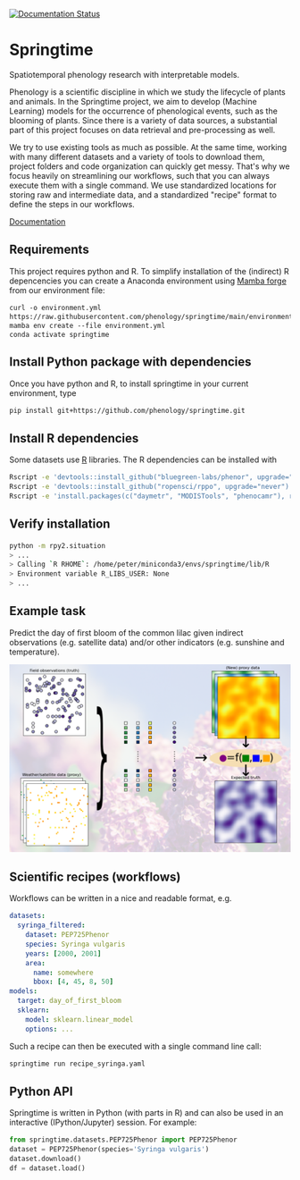 <!--
SPDX-FileCopyrightText: 2023 Springtime authors

SPDX-License-Identifier: Apache-2.0
-->

[![Documentation Status](https://readthedocs.org/projects/springtime/badge/?version=latest)](https://springtime.readthedocs.io/en/latest/?badge=latest)

<!--intro-start-->
# Springtime

Spatiotemporal phenology research with interpretable models.

Phenology is a scientific discipline in which we study the lifecycle of plants
and animals. In the Springtime project, we aim to develop (Machine Learning)
models for the occurrence of phenological events, such as the blooming of plants.
Since there is a variety of data sources, a substantial part of this project
focuses on data retrieval and pre-processing as well.

We try to use existing tools as much as possible. At the same time, working with
many different datasets and a variety of tools to download them, project folders
and code organization can quickly get messy. That's why we focus heavily on
streamlining our workflows, such that you can always execute them with a single
command. We use standardized locations for storing raw and intermediate data,
and a standardized "recipe" format to define the steps in our workflows.
<!--intro-end-->

[Documentation](https://springtime.readthedocs.io/)

<!--installation-start-->
## Requirements

This project requires python and R. To simplify installation of the (indirect) R
depencencies you can create a Anaconda environment using [Mamba
forge](https://github.com/conda-forge/miniforge#mambaforge) from our environment file:

```shell
curl -o environment.yml https://raw.githubusercontent.com/phenology/springtime/main/environment.yml
mamba env create --file environment.yml
conda activate springtime
```

## Install Python package with dependencies

Once you have python and R, to install springtime in your current environment,
type

```bash
pip install git+https://github.com/phenology/springtime.git
```

## Install R dependencies

Some datasets use [R](https://www.r-project.org/) libraries. The R dependencies
can be installed with

```bash
Rscript -e 'devtools::install_github("bluegreen-labs/phenor", upgrade="never")'
Rscript -e 'devtools::install_github("ropensci/rppo", upgrade="never")'
Rscript -e 'install.packages(c("daymetr", "MODISTools", "phenocamr"), repos = "http://cran.us.r-project.org")'
```


## Verify installation

```bash
python -m rpy2.situation
> ...
> Calling `R RHOME`: /home/peter/miniconda3/envs/springtime/lib/R
> Environment variable R_LIBS_USER: None
> ...
```
<!--installation-end-->

<!--illustration-start-->
## Example task

Predict the day of first bloom of the common lilac given indirect observations
(e.g. satellite data) and/or other indicators (e.g. sunshine and temperature).

![illustration_example_use_case](docs/illustration.png)
<!--illustration-end-->

<!--recipe-start-->
## Scientific recipes (workflows)

Workflows can be written in a nice and readable format, e.g.

```yaml
datasets:
  syringa_filtered:
    dataset: PEP725Phenor
    species: Syringa vulgaris
    years: [2000, 2001]
    area:
      name: somewhere
      bbox: [4, 45, 8, 50]
models:
  target: day_of_first_bloom
  sklearn:
    model: sklearn.linear_model
    options: ...
```

Such a recipe can then be executed with a single command line call:

```bash
springtime run recipe_syringa.yaml
```

<!--recipe-end-->

<!--api-start-->
## Python API

Springtime is written in Python (with parts in R) and can also be used in an
interactive (IPython/Jupyter) session. For example:

```Python
from springtime.datasets.PEP725Phenor import PEP725Phenor
dataset = PEP725Phenor(species='Syringa vulgaris')
dataset.download()
df = dataset.load()
```
<!--api-end-->
